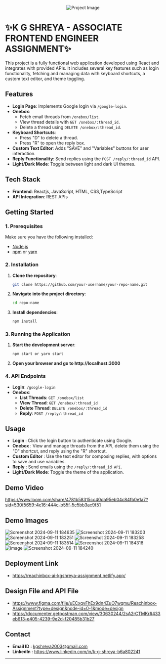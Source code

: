 <p align="center">
  <img src="https://github.com/user-attachments/assets/6caba97f-3a0a-4f86-86b5-a85055b04eb1" alt="Project Image" />
</p>

# ✨K G SHREYA - ASSOCIATE FRONTEND ENGINEER ASSIGNMENT✨

This project is a fully functional web application developed using React and integrates with provided APIs. It includes several key features such as login functionality, fetching and managing data with keyboard shortcuts, a custom text editor, and theme toggling.

## Features


- **Login Page**: Implements Google login via `/google-login`.
- **Onebox**:
  - Fetch email threads from `/onebox/list`.
  - View thread details with `GET /onebox/:thread_id`.
  - Delete a thread using `DELETE /onebox/:thread_id`.
- **Keyboard Shortcuts**:
  - Press "D" to delete a thread.
  - Press "R" to open the reply box.
- **Custom Text Editor**: Adds "SAVE" and "Variables" buttons for user interaction.
- **Reply Functionality**: Send replies using the `POST /reply/:thread_id` API.
- **Light/Dark Mode**: Toggle between light and dark UI themes.

## Tech Stack

- **Frontend**: Reactjs, JavaScript, HTML, CSS,TypeScript
- **API Integration**: REST APIs

## Getting Started

### 1. Prerequisites

Make sure you have the following installed:
- [Node.js](https://nodejs.org/)
- [npm](https://www.npmjs.com/) or [yarn](https://yarnpkg.com/)

### 2. Installation

1. **Clone the repository**:
   ```bash
   git clone https://github.com/your-username/your-repo-name.git
2. **Navigate into the project directory**:
   ```bash
   cd repo-name
3. **Install dependencies**:
   ```bash
   npm install
### 3. Running the Application

1. **Start the development server**:
   ```bash
   npm start or yarn start
2. **Open your browser and go to http://localhost:3000**
   
### 4. API Endpoints

- **Login**: `/google-login`
- **Onebox**:
  - **List Threads**: `GET /onebox/list`<br>
  - **View Thread**: `GET /onebox/:thread_id`<br>
  - **Delete Thread**: `DELETE /onebox/:thread_id`<br>
  - **Reply**: `POST /reply/:thread_id`

## Usage

- **Login** : Click the login button to authenticate using Google.<br>
- **Onebox** : View and manage threads from the API, delete them using the "D" shortcut, and reply using the "R" shortcut.
- **Custom Editor** : Use the text editor for composing replies, with options to save and use variables.
- **Reply** : Send emails using the `/reply/:thread_id API`.
- **Light/Dark Mode**: Toggle the theme of the application.

## Demo Video

 https://www.loom.com/share/4781b58315cc40da95eb04c84fb0e1a7?sid=530f5659-4e16-444c-b55f-5c5bb3ac9f51<br>

## Demo Images

![Screenshot 2024-09-11 184635](https://github.com/user-attachments/assets/d65448b2-3172-4ea1-9edf-58cb2db0201d)
![Screenshot 2024-09-11 183203](https://github.com/user-attachments/assets/f77ec7d3-a75a-4696-849c-e1dd2d667f52)
![Screenshot 2024-09-11 183251](https://github.com/user-attachments/assets/7eed2585-a54a-4094-97d3-835cc50b820d)
![Screenshot 2024-09-11 183258](https://github.com/user-attachments/assets/3c80e318-5414-4da1-ae4f-3434998c7df9)
![Screenshot 2024-09-11 183514](https://github.com/user-attachments/assets/7d8ffafd-145e-4e05-a95d-06bba826c3bb)
![Screenshot 2024-09-11 184318](https://github.com/user-attachments/assets/3df11567-4a87-4ee2-84a4-6ad37dbfeda1)
![image](https://github.com/user-attachments/assets/556de33a-2471-4602-818e-2dbdf1887147)
![Screenshot 2024-09-11 184240](https://github.com/user-attachments/assets/0905792b-6a0a-4cb6-9229-3765fcf9e0f4)

## Deployment Link

- https://reachinbox-ai-kgshreya-assignment.netlify.app/

## Design File and API File

- https://www.figma.com/file/uECxqvFhEx9dn4ZuO7wqmu/Reachinbox-Assignment?type=design&node-id=0-1&mode=design <br>
- https://documenter.getpostman.com/view/30630244/2sA2rCTMKr#433eb613-e405-4239-9e2d-f20485b31b27
  
## Contact

- **Email ID** : kgshreya2003@gmail.com <br>
- **LinkedIn** : https://www.linkedin.com/in/k-g-shreya-b6a802241

-------------------------------------------------------------------------------------------------------------------------------------------------------------------------------------------------------------






